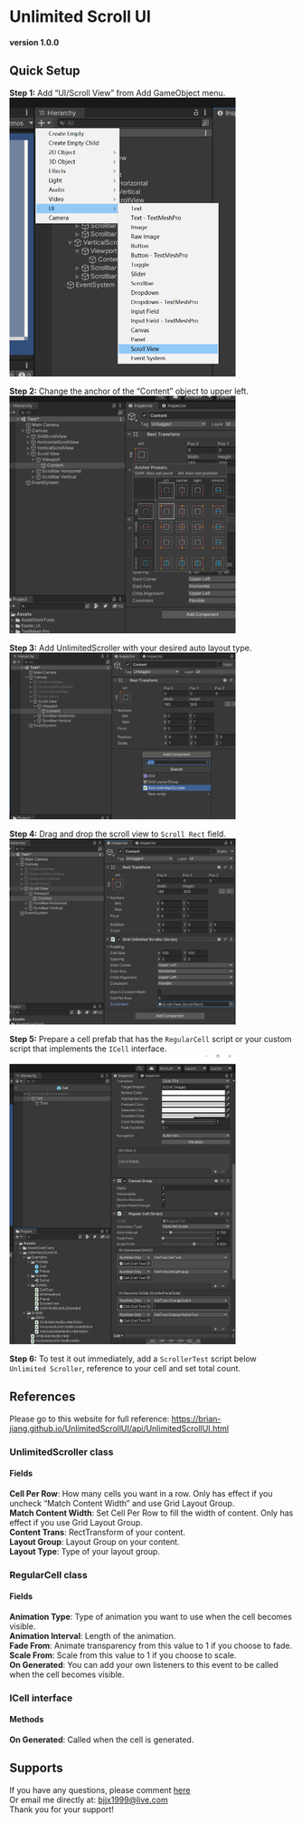 # Unlimited Scroll UI
#### version 1.0.0

## Quick Setup
**Step 1:** Add “UI/Scroll View” from Add GameObject menu.  
<img src="../images/1.png" width=400>

**Step 2:** Change the anchor of the “Content” object to upper left.  
<img src="../images/2.png" width=400>

**Step 3:** Add UnlimitedScroller with your desired auto layout type.  
<img src="../images/3.png" width=400>

**Step 4:** Drag and drop the scroll view to `Scroll Rect` field.  
<img src="../images/4.png" width=400>

**Step 5:** Prepare a cell prefab that has the `RegularCell` script or your custom script that implements the `ICell` interface.  
<img src="../images/5.png" width=400>

**Step 6:** To test it out immediately, add a `ScrollerTest` script below `Unlimited Scroller`, reference to your cell and set total count.


## References
Please go to this website for full reference: https://brian-jiang.github.io/UnlimitedScrollUI/api/UnlimitedScrollUI.html
### UnlimitedScroller  class
#### Fields
**Cell Per Row**: How many cells you want in a row. Only has effect if you uncheck “Match Content Width” and use Grid Layout Group.  
**Match Content Width**: Set Cell Per Row to fill the width of content. Only has effect if you use Grid Layout Group.  
**Content Trans**: RectTransform of your content.  
**Layout Group**: Layout Group on your content.  
**Layout Type**: Type of your layout group.

### RegularCell  class
#### Fields
**Animation Type**: Type of animation you want to use when the cell becomes visible.  
**Animation Interval**: Length of the animation.  
**Fade From**: Animate transparency from this value to 1 if you choose to fade.  
**Scale From**: Scale from this value to 1 if you choose to scale.  
**On Generated**: You can add your own listeners to this event to be called when the cell becomes visible.

### ICell interface
#### Methods
**On Generated**: Called when the cell is generated.


## Supports
If you have any questions, please comment [here](http://u3d.as/2z2a)  
Or email me directly at: bjjx1999@live.com  
Thank you for your support!
